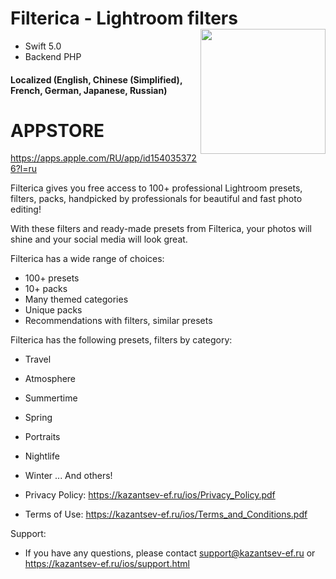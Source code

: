 # Filterica - Lightroom filters <img align="right" width="200" height="200" src="https://sun9-18.userapi.com/impg/hsAea2WZftWjVxeVcet1lTqAE5zgM-xuFYJWrA/I4IGgi-yI5Y.jpg?size=1024x1024&quality=96&proxy=1&sign=a5e40032b539c0e34a4ee36a76f8afa6&type=album">

- Swift 5.0
- Backend PHP

#### Localized (English, Chinese (Simplified), French, German, Japanese, Russian)

# APPSTORE 
https://apps.apple.com/RU/app/id1540353726?l=ru

Filterica gives you free access to 100+ professional Lightroom presets, filters, packs, handpicked by professionals for beautiful and fast photo editing!

With these filters and ready-made presets from Filterica, your photos will shine and your social media will look great. 

Filterica has a wide range of choices: 
- 100+ presets
- 10+ packs
- Many themed categories
- Unique packs
- Recommendations with filters, similar presets


Filterica has the following presets, filters by category:
- Travel
- Atmosphere
- Summertime
- Spring
- Portraits
- Nightlife
- Winter
...
And others!


- Privacy Policy:
https://kazantsev-ef.ru/ios/Privacy_Policy.pdf

- Terms of Use:
https://kazantsev-ef.ru/ios/Terms_and_Conditions.pdf

Support:
- If you have any questions, please contact
support@kazantsev-ef.ru
or 
https://kazantsev-ef.ru/ios/support.html

